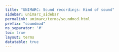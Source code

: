 ```yaml
---
title: "UNIMARC: Sound recordings: Kind of sound"
sidebar: unimarc_sidebar
permalink: unimarc/terms/soundmod.html
prefix: "soundmod"
ns_separator: '#'
toc: true
layout: terms
datatable: true
---
```

